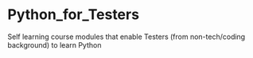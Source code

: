 # Python_for_Testers
Self learning course modules that enable Testers (from non-tech/coding background) to learn Python
